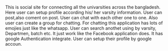 This is social site for connecting all the univarsities across the bangladesh.
Here user can setup profile according his/ her varsity information.
User can post,also coment on post. User can chat with each other one to one. Also
user can create a group for chatting. For chatting this application has lots of emojies
just like the whatsapp. User can search anothet using
by varsity, Departmen, batch etc. It just work like the Facebook application does.
It has google Authentication integrate. User can setup their profile by google accoun. 
      
